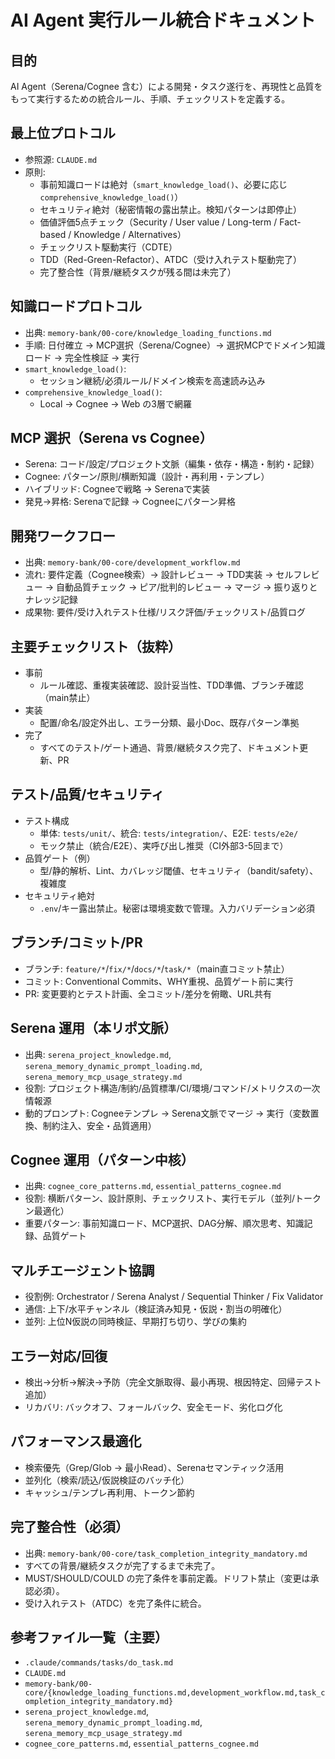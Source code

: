 # AI Agent 実行ルール統合ドキュメント

## 目的
AI Agent（Serena/Cognee 含む）による開発・タスク遂行を、再現性と品質をもって実行するための統合ルール、手順、チェックリストを定義する。

## 最上位プロトコル
- 参照源: `CLAUDE.md`
- 原則:
  - 事前知識ロードは絶対（`smart_knowledge_load()`、必要に応じ `comprehensive_knowledge_load()`）
  - セキュリティ絶対（秘密情報の露出禁止。検知パターンは即停止）
  - 価値評価5点チェック（Security / User value / Long-term / Fact-based / Knowledge / Alternatives）
  - チェックリスト駆動実行（CDTE）
  - TDD（Red-Green-Refactor）、ATDC（受け入れテスト駆動完了）
  - 完了整合性（背景/継続タスクが残る間は未完了）

## 知識ロードプロトコル
- 出典: `memory-bank/00-core/knowledge_loading_functions.md`
- 手順: 日付確立 → MCP選択（Serena/Cognee）→ 選択MCPでドメイン知識ロード → 完全性検証 → 実行
- `smart_knowledge_load()`:
  - セッション継続/必須ルール/ドメイン検索を高速読み込み
- `comprehensive_knowledge_load()`:
  - Local → Cognee → Web の3層で網羅

## MCP 選択（Serena vs Cognee）
- Serena: コード/設定/プロジェクト文脈（編集・依存・構造・制約・記録）
- Cognee: パターン/原則/横断知識（設計・再利用・テンプレ）
- ハイブリッド: Cogneeで戦略 → Serenaで実装
- 発見→昇格: Serenaで記録 → Cogneeにパターン昇格

## 開発ワークフロー
- 出典: `memory-bank/00-core/development_workflow.md`
- 流れ: 要件定義（Cognee検索）→ 設計レビュー → TDD実装 → セルフレビュー → 自動品質チェック → ピア/批判的レビュー → マージ → 振り返りとナレッジ記録
- 成果物: 要件/受け入れテスト仕様/リスク評価/チェックリスト/品質ログ

## 主要チェックリスト（抜粋）
- 事前
  - ルール確認、重複実装確認、設計妥当性、TDD準備、ブランチ確認（main禁止）
- 実装
  - 配置/命名/設定外出し、エラー分類、最小Doc、既存パターン準拠
- 完了
  - すべてのテスト/ゲート通過、背景/継続タスク完了、ドキュメント更新、PR

## テスト/品質/セキュリティ
- テスト構成
  - 単体: `tests/unit/`、統合: `tests/integration/`、E2E: `tests/e2e/`
  - モック禁止（統合/E2E）、実呼び出し推奨（CI外部3-5回まで）
- 品質ゲート（例）
  - 型/静的解析、Lint、カバレッジ閾値、セキュリティ（bandit/safety）、複雑度
- セキュリティ絶対
  - `.env`/キー露出禁止。秘密は環境変数で管理。入力バリデーション必須

## ブランチ/コミット/PR
- ブランチ: `feature/*`/`fix/*`/`docs/*`/`task/*`（main直コミット禁止）
- コミット: Conventional Commits、WHY重視、品質ゲート前に実行
- PR: 変更要約とテスト計画、全コミット/差分を俯瞰、URL共有

## Serena 運用（本リポ文脈）
- 出典: `serena_project_knowledge.md`, `serena_memory_dynamic_prompt_loading.md`, `serena_memory_mcp_usage_strategy.md`
- 役割: プロジェクト構造/制約/品質標準/CI/環境/コマンド/メトリクスの一次情報源
- 動的プロンプト: Cogneeテンプレ → Serena文脈でマージ → 実行（変数置換、制約注入、安全・品質適用）

## Cognee 運用（パターン中核）
- 出典: `cognee_core_patterns.md`, `essential_patterns_cognee.md`
- 役割: 横断パターン、設計原則、チェックリスト、実行モデル（並列/トークン最適化）
- 重要パターン: 事前知識ロード、MCP選択、DAG分解、順次思考、知識記録、品質ゲート

## マルチエージェント協調
- 役割例: Orchestrator / Serena Analyst / Sequential Thinker / Fix Validator
- 通信: 上下/水平チャンネル（検証済み知見・仮説・割当の明確化）
- 並列: 上位N仮説の同時検証、早期打ち切り、学びの集約

## エラー対応/回復
- 検出→分析→解決→予防（完全文脈取得、最小再現、根因特定、回帰テスト追加）
- リカバリ: バックオフ、フォールバック、安全モード、劣化ログ化

## パフォーマンス最適化
- 検索優先（Grep/Glob → 最小Read）、Serenaセマンティック活用
- 並列化（検索/読込/仮説検証のバッチ化）
- キャッシュ/テンプレ再利用、トークン節約

## 完了整合性（必須）
- 出典: `memory-bank/00-core/task_completion_integrity_mandatory.md`
- すべての背景/継続タスクが完了するまで未完了。
- MUST/SHOULD/COULD の完了条件を事前定義。ドリフト禁止（変更は承認必須）。
- 受け入れテスト（ATDC）を完了条件に統合。

## 参考ファイル一覧（主要）
- `.claude/commands/tasks/do_task.md`
- `CLAUDE.md`
- `memory-bank/00-core/{knowledge_loading_functions.md,development_workflow.md,task_completion_integrity_mandatory.md}`
- `serena_project_knowledge.md`, `serena_memory_dynamic_prompt_loading.md`, `serena_memory_mcp_usage_strategy.md`
- `cognee_core_patterns.md`, `essential_patterns_cognee.md`
